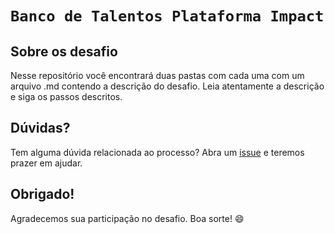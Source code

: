 # `Banco de Talentos Plataforma Impact`

## Sobre os desafio
  Nesse repositório você encontrará duas pastas com cada uma com um arquivo .md contendo a descrição do desafio.
  Leia atentamente a descrição e siga os passos descritos.
## Dúvidas?
Tem alguma dúvida relacionada ao processo? Abra um [issue](https://github.com/Impact-Plataform/Banco-de-talentos/issues) e teremos prazer em ajudar.

## Obrigado!
Agradecemos sua participação no desafio. Boa sorte! 😄
